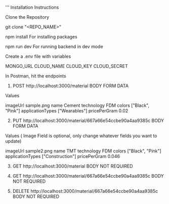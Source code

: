 '''
Installation Instructions

Clone the Repository

git clone "<REPO_NAME>"

npm install    For installing packages


npm run dev    For running backend in dev mode


Create a .env file with variables


MONGO_URL
CLOUD_NAME
CLOUD_KEY
CLOUD_SECRET


In Postman, hit the endpoints

1. POST   http://localhost:3000/material       BODY   FORM DATA

Values  

imageUrl         sample.png
name             Cement
technology       FDM
colors           ["Black", "Pink"]
applicationTypes ["Wearables"]
pricePerGram     0.02


2. PUT   http://localhost:3000/material/667a66e54ccbe90a4aa9385c          BODY   FORM DATA

Values  ( Image Field is optional, only change whatever fields you want to update)

imageUrl         sample2.png
name             TMT
technology       FDM
colors           ["Black", "Pink"]
applicationTypes ["Construction"]
pricePerGram     0.046




3.  GET  http://localhost:3000/material               BODY     NOT REQUIRED

4. GET   http://localhost:3000/material/667a66e54ccbe90a4aa9385c         BODY     NOT REQUIRED

5. DELETE     http://localhost:3000/material/667a66e54ccbe90a4aa9385c         BODY     NOT REQUIRED

